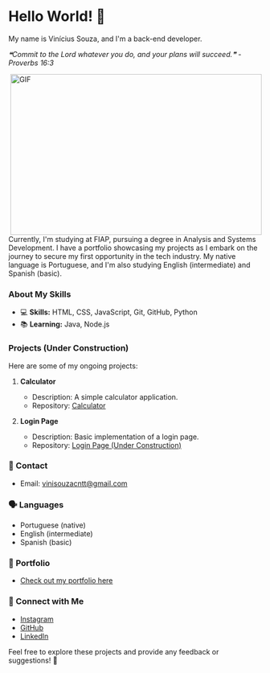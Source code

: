 # Hello World! 👋

My name is Vinícius Souza, and I'm a back-end developer.

<!--STARTS_HERE_QUOTE_README-->
<i>❝Commit to the Lord whatever you do, and your plans will succeed.❞ - Proverbs 16:3</i>
<!--ENDS_HERE_QUOTE_README-->

<img align="right" alt="GIF" src="https://media.giphy.com/media/qgQUggAC3Pfv687qPC/giphy.gif" width="500" height="320" />

Currently, I'm studying at FIAP, pursuing a degree in Analysis and Systems Development. I have a portfolio showcasing my projects as I embark on the journey to secure my first opportunity in the tech industry. My native language is Portuguese, and I'm also studying English (intermediate) and Spanish (basic).

### About My Skills
- 💻 **Skills:** HTML, CSS, JavaScript, Git, GitHub, Python
- 📚 **Learning:** Java, Node.js

### Projects (Under Construction)
Here are some of my ongoing projects:

1. **Calculator**
   - Description: A simple calculator application.
   - Repository: [Calculator](https://github.com/SouzaEu/calculadora)

2. **Login Page**
   - Description: Basic implementation of a login page.
   - Repository: [Login Page (Under Construction)](https://github.com/SouzaEu/login-page)

### 📱 Contact
- Email: vinisouzacntt@gmail.com

### 🗣 Languages
- Portuguese (native)
- English (intermediate)
- Spanish (basic)

### 📂 Portfolio
- [Check out my portfolio here](https://portifolio-souzavw.vercel.app/)

### 📱 Connect with Me
- [Instagram](https://www.instagram.com/vsouza.eu/)
- [GitHub](https://github.com/SouzaEu)
- [LinkedIn](https://www.linkedin.com/in/vin%C3%ADcius-souza-devjr/)

Feel free to explore these projects and provide any feedback or suggestions! 🚀
